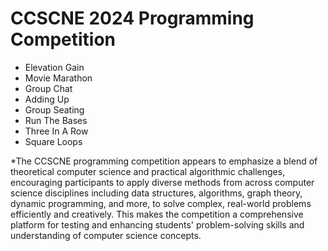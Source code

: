 # CCSCNE 2024 Programming Competition
- Elevation Gain
- Movie Marathon
- Group Chat
- Adding Up
- Group Seating
- Run The Bases
- Three In A Row
- Square Loops

*The CCSCNE programming competition appears to emphasize a blend of theoretical computer science and practical algorithmic challenges, encouraging participants to apply diverse methods from across computer science disciplines including data structures, algorithms, graph theory, dynamic programming, and more, to solve complex, real-world problems efficiently and creatively. This makes the competition a comprehensive platform for testing and enhancing students' problem-solving skills and understanding of computer science concepts.
